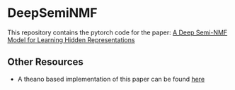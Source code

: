 # DeepSemiNMF
This repository contains the pytorch code for the paper:
[A Deep Semi-NMF Model for Learning Hidden Representations](http://proceedings.mlr.press/v32/trigeorgis14.pdf)

## Other Resources
- A theano based implementation of this paper can be found [here](https://github.com/trigeorgis/Deep-Semi-NMF)
